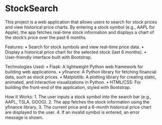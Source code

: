 # StockSearch
This project is a web application that allows users to search for stock prices and view historical price charts. By entering a stock symbol (e.g., AAPL for Apple), the app fetches real-time stock information and displays a chart of the stock’s price over the past 6 months.

Features:
	•	Search for stock symbols and view real-time price data.
	•	Display a historical price chart for the selected stock (last 6 months).
	•	User-friendly interface built with Bootstrap.

Technologies Used:
	•	Flask: A lightweight Python web framework for building web applications.
	•	yfinance: A Python library for fetching financial data, such as stock prices.
	•	Matplotlib: A plotting library for creating static, animated, and interactive visualizations in Python.
	•	HTML/CSS: For building the front-end of the application, styled with Bootstrap.

How It Works:
	1.	The user inputs a stock symbol into the search bar (e.g., AAPL, TSLA, GOOG).
	2.	The app fetches the stock information using the yfinance library.
	3.	The current price and a 6-month historical price chart are displayed to the user.
	4.	If an invalid symbol is entered, an error message is shown.
